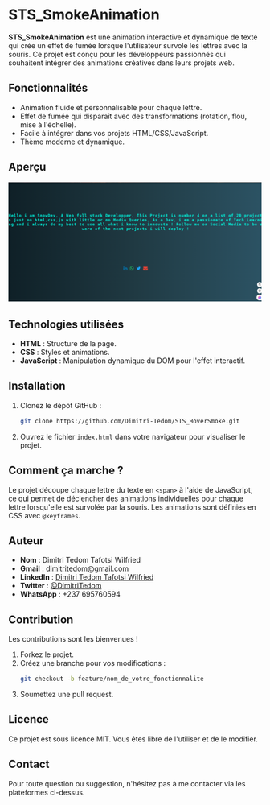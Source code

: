 # STS_SmokeAnimation

**STS_SmokeAnimation** est une animation interactive et dynamique de texte qui crée un effet de fumée lorsque l'utilisateur survole les lettres avec la souris. Ce projet est conçu pour les développeurs passionnés qui souhaitent intégrer des animations créatives dans leurs projets web.

## Fonctionnalités
- Animation fluide et personnalisable pour chaque lettre.
- Effet de fumée qui disparaît avec des transformations (rotation, flou, mise à l'échelle).
- Facile à intégrer dans vos projets HTML/CSS/JavaScript.
- Thème moderne et dynamique.

## Aperçu
![Preview de l'animation](./assets/preview.png) <!-- Remplacez par une vraie image si disponible -->

## Technologies utilisées
- **HTML** : Structure de la page.
- **CSS** : Styles et animations.
- **JavaScript** : Manipulation dynamique du DOM pour l'effet interactif.

## Installation
1. Clonez le dépôt GitHub :
   ```bash
   git clone https://github.com/Dimitri-Tedom/STS_HoverSmoke.git
   ```
2. Ouvrez le fichier `index.html` dans votre navigateur pour visualiser le projet.

## Comment ça marche ?
Le projet découpe chaque lettre du texte en `<span>` à l'aide de JavaScript, ce qui permet de déclencher des animations individuelles pour chaque lettre lorsqu'elle est survolée par la souris. Les animations sont définies en CSS avec `@keyframes`.

## Auteur
- **Nom** : Dimitri Tedom Tafotsi Wilfried
- **Gmail** : [dimitritedom@gmail.com](mailto:dimitritedom@gmail.com)
- **LinkedIn** : [Dimitri Tedom Tafotsi Wilfried](https://www.linkedin.com/in/tedom-tafotsi-dimitri-wilfried-b70502298/)
- **Twitter** : [@DimitriTedom](https://x.com/DimitriTedom)
- **WhatsApp** : +237 695760594

## Contribution
Les contributions sont les bienvenues !

1. Forkez le projet.
2. Créez une branche pour vos modifications :
   ```bash
   git checkout -b feature/nom_de_votre_fonctionnalite
   ```
3. Soumettez une pull request.

## Licence
Ce projet est sous licence MIT. Vous êtes libre de l'utiliser et de le modifier.

## Contact
Pour toute question ou suggestion, n'hésitez pas à me contacter via les plateformes ci-dessus.

